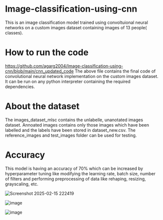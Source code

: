 # Image-classification-using-cnn
This is an image classification model trained using convoltuional neural networks on a custom images dataset containing images of 13 people( classes).


# How to run the code
https://github.com/agarg2004/Image-classification-using-cnn/blob/main/cnn_updated_code
The above file contains the final code of convolutional neural network implementation on the custom images dataset. It can be run on any python interpreter containing the required dependencies.

# About the dataset
The images_dataset_mlsc contains the unlabelle, unanotated images dataset. Annoated images contains only those images which have been labelled and the labels have been stored in dataset_new.csv. The reference_images and test_images folder can be used for testing.

# Accuracy
This model is having an accuracy of 70% which can be increased by hyperparameter tuning like modifying the learning rate, batch size, number of filters and performing preprocessing of data like rehaping, resizing, grayscaling, etc.

![Screenshot 2025-02-15 222419](https://github.com/user-attachments/assets/8de23dfd-3afb-4754-b351-89442c08bef4)

![image](https://github.com/user-attachments/assets/5626ed6f-4792-445e-8cf0-76cc1190de6a)

![image](https://github.com/user-attachments/assets/39df4cb4-2573-489d-8cc9-06af82ff60fc)


